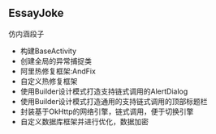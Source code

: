 ## EssayJoke
仿内涵段子

* 构建BaseActivity
* 创建全局的异常捕捉类
* 阿里热修复框架:AndFix
* 自定义热修复框架
* 使用Builder设计模式打造支持链式调用的AlertDialog
* 使用Builder设计模式打造通用的支持链式调用的顶部标题栏
* 封装基于OkHttp的网络引擎，链式调用，便于切换引擎
* 自定义数据库框架并进行优化，数据加密